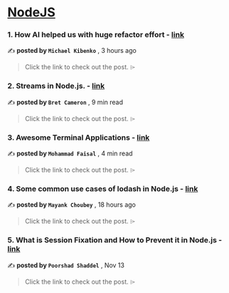 
<h1><a href=https://medium.com/tag/nodejs/recommended target="_blank" rel="noopener noreferrer">NodeJS</a></h1>
<h3>1. How AI helped us with huge refactor effort - <a href=https://medium.com/@michaelkibenko/how-ai-helped-us-with-huge-refactor-effort-63c3204a5f0c?source=tag_recommended_feed---------0-84----------nodejs----------0ddc625b_3b9f_47ed_a1f8_61be9871dea0------- target="_blank" rel="noopener noreferrer">link</a></h3>

✍️ **posted by `Michael Kibenko`** <date> , 3 hours ago</date>

<blockquote>Click the link to check out the post. ⌲</blockquote>

<h3>2. Streams in Node.js. - <a href=https://medium.com/gitconnected/an-introduction-to-streams-in-node-js-e021650f0440?source=tag_recommended_feed---------1-107----------nodejs----------0ddc625b_3b9f_47ed_a1f8_61be9871dea0------- target="_blank" rel="noopener noreferrer">link</a></h3>

✍️ **posted by `Bret Cameron`** <date> , 9 min read</date>

<blockquote>Click the link to check out the post. ⌲</blockquote>

<h3>3. Awesome Terminal Applications - <a href=https://medium.com/gitconnected/awesome-terminal-applications-e4a06022dffa?source=tag_recommended_feed---------2-85----------nodejs----------0ddc625b_3b9f_47ed_a1f8_61be9871dea0------- target="_blank" rel="noopener noreferrer">link</a></h3>

✍️ **posted by `Mohammad Faisal`** <date> , 4 min read</date>

<blockquote>Click the link to check out the post. ⌲</blockquote>

<h3>4. Some common use cases of lodash in Node.js - <a href=https://medium.com/deno-the-complete-reference/some-common-use-cases-of-lodash-in-node-js-cc3a7b6981f5?source=tag_recommended_feed---------3-84----------nodejs----------0ddc625b_3b9f_47ed_a1f8_61be9871dea0------- target="_blank" rel="noopener noreferrer">link</a></h3>

✍️ **posted by `Mayank Choubey`** <date> , 18 hours ago</date>

<blockquote>Click the link to check out the post. ⌲</blockquote>

<h3>5. What is Session Fixation and How to Prevent it in Node.js - <a href=https://medium.com/gitconnected/what-is-session-fixation-and-how-to-prevent-it-in-node-js-03580b6acd67?source=tag_recommended_feed---------4-107----------nodejs----------0ddc625b_3b9f_47ed_a1f8_61be9871dea0------- target="_blank" rel="noopener noreferrer">link</a></h3>

✍️ **posted by `Poorshad Shaddel`** <date> , Nov 13</date>

<blockquote>Click the link to check out the post. ⌲</blockquote>


